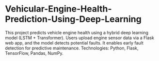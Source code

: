 # Vehicular-Engine-Health-Prediction-Using-Deep-Learning
This project predicts vehicle engine health using a hybrid deep learning model (LSTM + Transformer). Users upload engine sensor data via a Flask web app, and the model detects potential faults. It enables early fault detection for predictive maintenance.  Technologies: Python, Flask, TensorFlow, Pandas, NumPy.
